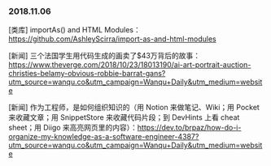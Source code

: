 ### 2018.11.06

[类库] importAs() and HTML Modules：<https://github.com/AshleyScirra/import-as-and-html-modules>

[新闻] 三个法国学生用代码生成的画卖了$43万背后的故事：<https://www.theverge.com/2018/10/23/18013190/ai-art-portrait-auction-christies-belamy-obvious-robbie-barrat-gans?utm_source=wanqu.co&utm_campaign=Wanqu+Daily&utm_medium=website>

[新闻] 作为工程师，是如何组织知识的（用 Notion 来做笔记、Wiki；用 Pocket 来收藏文章；用 SnippetStore 来收藏代码片段；到 DevHints 上看 cheat sheet；用 Diigo 来高亮网页里的内容）：<https://dev.to/brpaz/how-do-i-organize-my-knowledge-as-a-software-engineer-4387?utm_source=wanqu.co&utm_campaign=Wanqu+Daily&utm_medium=website>

